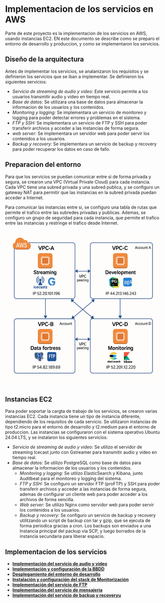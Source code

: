 # Implementacion de los servicios en AWS

Parte de este proyecto es la implementacion de los servicios en AWS, usando instancias EC2. EN este documento se describe como se preparo el entorno de desarrollo y produccion, y como se implementaron los servicios.

## Diseño de la arquitectura

Antes de implementar los servicios, se analanizaron los requisitos y se definieron los servicios que se iban a implementar. Se definieron los siguientes servicios:

- *Servicio de streaming de audio y video:* Este servicio permite a los usuarios transmitir audio y video en tiempo real.
- *Base de datos:* Se utilizara una base de datos para almacenar la informacion de los usuarios y los contenidos.
- *Monitoring y logging:* Se implementara un servicio de monitoreo y logging para poder detectar errores y problemas en el sistema.
- *FTP y SSH:* Se implementara un servicio de FTP y SSH para poder transferir archivos y acceder a las instancias de forma segura.
- *web server:* Se implementara un servidor web para poder servir los contenidos a los usuarios.
- *Backup y recovery:* Se implementara un servicio de backup y recovery para poder recuperar los datos en caso de fallo.

## Preparacion del entorno

Para que los servicios se puedan comunicar entre si de forma privada y segura, se crearon una VPC (Virtual Private Cloud) para cada instancia. Cada VPC tiene una subred privada y una subred publica, y se configuro un gateway NAT para
permitir que las instancias en la subred privada puedan acceder a Internet.

Para comunicar las instancias entre si, se configuro una tabla de rutas que permite el trafico entre las subredes privadas y publicas. Ademas, se configuro un grupo de seguridad para cada instancia, que permite el trafico entre las instancias y restringe el trafico desde Internet.

![aws.png](./aws.png)

## Instancias EC2

Para poder soportar la cargta de trabajo de los servicios, se crearon varias instancias EC2. Cada instancia tiene un tipo de instancia diferente, dependiendo de los requisitos de cada servicio. Se utilizaron instancias de tipo t2.micro para el entorno de desarrollo y t2.medium para el entorno de produccion.
Las instancias se configuraron con el sistema operativo Ubuntu 24.04 LTS, y se instalaron los siguientes servicios:

- *Servicio de streaming de audio y video:* Se utilizo el servidor de streaming Icecast junto con Gstreamer para transmitir audio y video en tiempo real.
- *Base de datos:* Se utilizo PostgreSQL como base de datos para almacenar la informacion de los usuarios y los contenidos.
  - *Monitoring y logging:* Se utilizo ElasticSearch y Kibana, junto Auditbeat para el monitoreo y logging del sistema.
  - *FTP y SSH:* Se configuro un servidor FTP (proFTP) y SSH para poder transferir archivos y acceder a las instancias de forma segura, ademas de configurar un cliente web para poder acceder a los archivos de forma sencilla.
  - *Web server:* Se utilizo Nginx como servidor web para poder servir los contenidos a los usuarios.
  - *Backup y recovery:* Se configuro un servicio de backup y recovery utilitzando un script de backup con tar y gzip, que se ejecuta de forma periodica gracias a cron. Los backups son enviados a una Instancia principal del packup via SCP, y luego borrados de la instancia secundaria para liberar espacio. 

## Implementacion de los servicios

- **[Implementación del servicio de audio y video](docs/02_implementacion/02.2_documentacion_tecnica/02.2.1_streaming.md)**
- **[Implementación y configuración de la BBDD](docs/02_implementacion/02.2_documentacion_tecnica/02.2.2_bbdd.md)**
- **[Desplegamiento del entorno de desarrollo](docs/02_implementacion/02.2_documentacion_tecnica/02.2.3_web.md)**
- **[Instalación y configuración del stack de Monitorización](docs/02_implementacion/02.2_documentacion_tecnica/02.2.4_elk.md)**
- **[Implementación del servicio de FTP](docs/02_implementacion/02.2_documentacion_tecnica/02.2.5_ftp.md)**
- **[Implementación del servicio de mensajeria](docs/02_implementacion/02.2_documentacion_tecnica/02.2.6_msg.md)**
- **[Implementación del servicio de backup y recoveryu](docs/02_implementacion/02.2_documentacion_tecnica/02.2.7_backup.md)**


